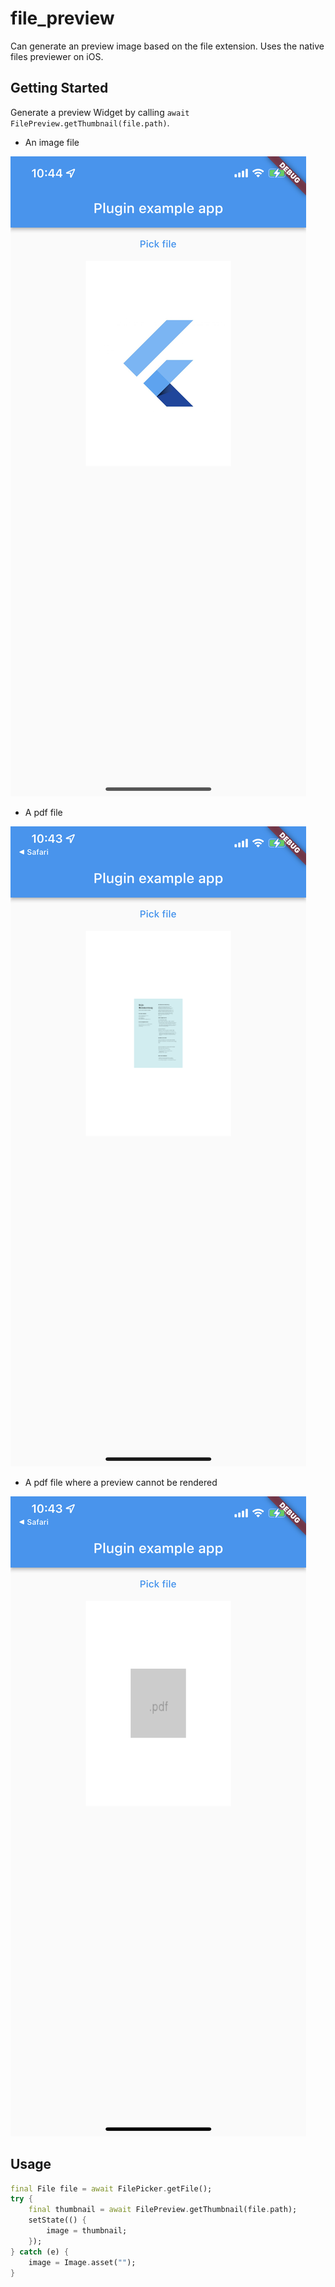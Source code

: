 # file_preview

Can generate an preview image based on the file extension. Uses the native files previewer on iOS.

## Getting Started

Generate a preview Widget by calling `await FilePreview.getThumbnail(file.path)`.

* An image file
<img src="images/screenshot1.png">

* A pdf file
<img src="images/screenshot2.png">

* A pdf file where a preview cannot be rendered
<img src="images/screenshot3.png">

## Usage

```dart
final File file = await FilePicker.getFile();
try {
    final thumbnail = await FilePreview.getThumbnail(file.path);
    setState(() {
        image = thumbnail;
    });
} catch (e) {
    image = Image.asset("");
}
```